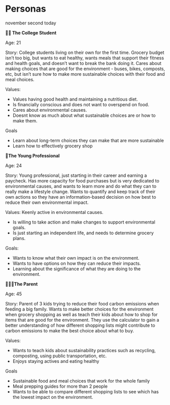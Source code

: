 # Personas
november second today


**👩‍🎓 The College Student**

Age: 21

Story: College students living on their own for the first time. Grocery budget isn’t too big, but wants to eat healthy, wants meals that support their fitness and health goals, and doesn’t want to break the bank doing it. Cares about making choices that are good for the environment - buses, bikes, composts, etc, but isn’t sure how to make more sustainable choices with their food and meal choices. 

Values:
- Values having good health and maintaining a nutritious diet. 
- Is financially conscious and does not want to overspend on food. 
- Cares about environmental causes.
- Doesnt know as much about what sustainable choices are or how to make them. 

Goals
- Learn about long-term choices they can make that are more sustainable
- Learn how to effectively grocery shop


**💼The Young Professional**

Age: 24

Story: Young professional, just starting in their career and earning a paycheck. Has more capacity for food purchases but is very dedicated to environmental causes, and wants to learn more and do what they can to really make a lifestyle change. Wants to quantify and keep track of their own actions so they have an information-based decision on how best to reduce their own environmental impact. 

Values:
Keenly active in environmental causes.
- Is willing to take action and make changes to support environmental goals. 
- Is just starting an independent life, and needs to determine grocery plans. 

Goals:
- Wants to know what their own impact is on the environment.
- Wants to have options on how they can reduce their impacts.
- Learning about the significance of what they are doing to the environment. 

 


**👨‍👧‍👦The Parent**

Age: 45

Story: Parent of 3 kids trying to reduce their food carbon emissions when feeding a big family. Wants to make better choices for the environment when grocery shopping as well as teach their kids about how to shop for items that are good for the environment.
They use the calculator to gain a better understanding of how different shopping lists might contribute to carbon emissions to make the best choice about what to buy. 

Values:
- Wants to teach kids about sustainability practices such as recycling, composting, using public transportation, etc. 
- Enjoys staying actives and eating healthy

Goals
- Sustainable food and meal choices that work for the whole family
- Meal prepping guides for more than 2 people
- Wants to be able to compare different shopping lists to see which has the lowest impact on the environment.
